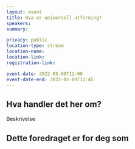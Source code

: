 ```yaml
---
layout: event
title: Hva er universell utforming?
speakers: 
summary:

privacy: public
location-type: stream
location-name:
location-link:
registration-link:

event-date: 2022-05-09T12:00
event-date-end: 2022-05-09T12:45
---
```

## Hva handler det her om?
Beskrivelse

## Dette foredraget er for deg som

